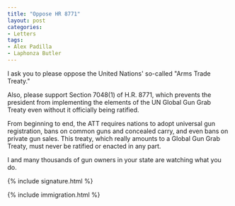 ```yaml
---
title: "Oppose HR 8771"
layout: post
categories:
- Letters
tags:
- Alex Padilla
- Laphonza Butler
---
```


I ask you to please oppose the United Nations' so-called "Arms Trade Treaty."

Also, please support Section 7048(1) of H.R. 8771, which prevents the president from implementing the elements of the UN Global Gun Grab Treaty even without it officially being ratified.

From beginning to end, the ATT requires nations to adopt universal gun registration, bans on common guns and concealed carry, and even bans on private gun sales. This treaty, which really amounts to a Global Gun Grab Treaty, must never be ratified or enacted in any part.

I and many thousands of gun owners in your state are watching what you do.

{% include signature.html %}

{% include immigration.html %}
